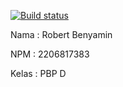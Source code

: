 [![Build status](https://build.appcenter.ms/v0.1/apps/63899f2b-5739-42d6-8858-7be6b2b35580/branches/main/badge)](https://appcenter.ms)

Nama    : Robert Benyamin

NPM     : 2206817383
     
Kelas   : PBP D
